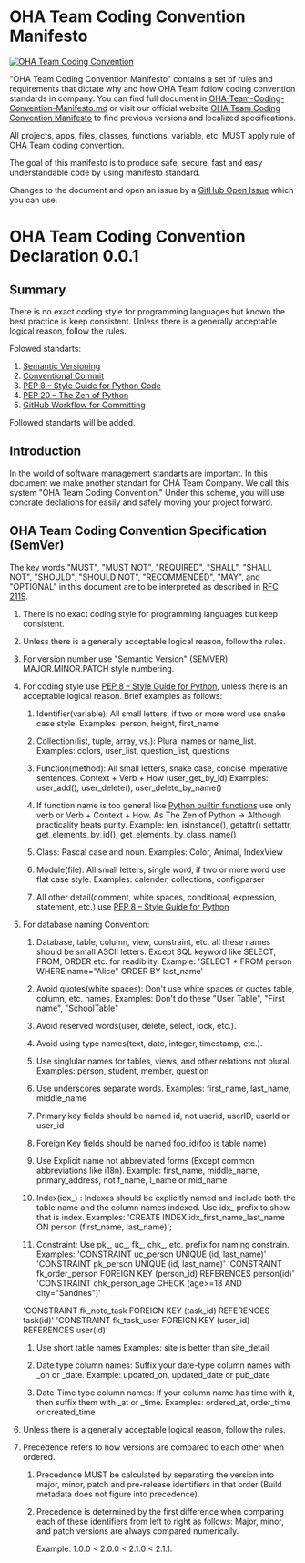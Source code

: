 # OHA Team Coding Convention Manifesto

[![OHA Team Coding Convention](https://img.shields.io/badge/OHA%20Team%20Coding%20Convention-0.1.0-green)](https://github.com/oha-organization/OHA-Team-Coding-Convention-Manifesto/)

"OHA Team Coding Convention Manifesto" contains a set of rules and requirements that dictate why and how OHA Team follow coding convention standards in company. You can find full document in [OHA-Team-Coding-Convention-Manifesto.md](./README.md) or visit our official website [OHA Team Coding Convention Manifesto](https://ohateam.org/coding-convention-manifesto.com) to find previous versions and localized specifications.

All projects, apps, files, classes, functions, variable, etc. MUST apply rule of OHA Team coding convention.

The goal of this manifesto is to produce safe, secure, fast and easy understandable code by using manifesto standard. 

Changes to the document and open an issue by a [GitHub Open Issue](https://github.com/oha-organization/OHA-Team-Coding-Convention-Manifesto/issues) which you can use.


OHA Team Coding Convention Declaration 0.0.1
============================================

Summary
-------

There is no exact coding style for programming languages but known the best practice is keep consistent.
Unless there is a generally acceptable logical reason, follow the rules.

Folowed standarts:

1. [Semantic Versioning](https://semver.org/)
1. [Conventional Commit](https://www.conventionalcommits.org/)
1. [PEP 8 – Style Guide for Python Code](https://peps.python.org/pep-0008/)
1. [PEP 20 – The Zen of Python](https://peps.python.org/pep-0020/)
1. [GitHub Workflow for Committing](https://docs.github.com/en/actions/using-workflows)

Followed standarts will be added.

Introduction
------------

In the world of software management standarts are important.
In this document we make another standart for OHA Team Company.
We call this system "OHA Team Coding Convention." Under this scheme,
you will use concrate declations for easily and safely moving your project forward.

OHA Team Coding Convention Specification (SemVer)
-------------------------------------------------

The key words "MUST", "MUST NOT", "REQUIRED", "SHALL", "SHALL NOT", "SHOULD",
"SHOULD NOT", "RECOMMENDED", "MAY", and "OPTIONAL" in this document are to be
interpreted as described in [RFC 2119](https://tools.ietf.org/html/rfc2119).

1. There is no exact coding style for programming languages but keep consistent.

1. Unless there is a generally acceptable logical reason, follow the rules.

1. For version number use "Semantic Version" (SEMVER) MAJOR.MINOR.PATCH style numbering.

1. For coding style use [PEP 8 – Style Guide for Python](https://peps.python.org/pep-0008/),
unless there is an acceptable logical reason. Brief examples as follows:

      1. Identifier(variable): All small letters, if two or more word use snake case style.
      Examples: person, height, first_name

      1. Collection(list, tuple, array, vs.): Plural names or name_list.
      Examples: colors, user_list, question_list, questions

      1. Function(method): All small letters, snake case, concise imperative sentences.
      Context + Verb + How (user_get_by_id)
      Examples: user_add(), user_delete(), user_delete_by_name()
      
      1. If function name is too general like [Python builtin functions](https://docs.python.org/3/library/functions.html)
      use only verb or Verb + Context + How. As The Zen of Python -> Although practicality beats purity.
      Example: len, isinstance(), getattr() settattr, get_elements_by_id(), get_elements_by_class_name()
      
      1. Class: Pascal case and noun.
      Examples: Color, Animal, IndexView
      
      1. Module(file): All small letters, single word, if two or more word use flat case style.
      Examples: calender, collections, configparser
      
      1. All other detail(comment, white spaces, conditional, expression, statement, etc.) use
      [PEP 8 – Style Guide for Python](https://peps.python.org/pep-0008/)


1. For database naming Convention:

      1. Database, table, column, view, constraint, etc. all these names should be small ASCII letters.
      Except SQL keyword like SELECT, FROM, ORDER etc. for readiblity.
      Example: 'SELECT * FROM person WHERE name="Alice" ORDER BY last_name'
      
      1. Avoid quotes(white spaces): Don't use white spaces or quotes table, column, etc. names.
      Examples: Don't do these "User Table", "First name", "SchoolTable"
      
      1. Avoid reserved words(user, delete, select, lock, etc.).
      
      1. Avoid using type names(text, date, integer, timestamp, etc.).

      1. Use singlular names for tables, views, and other relations not plural.
      Examples: person, student, member, question

      1. Use underscores separate words.
      Examples: first_name, last_name, middle_name
      
      1. Primary key fields should be named id, not userid, userID, userId or user_id
      
      1. Foreign Key fields should be named foo_id(foo is table name)

      1. Use Explicit name not abbreviated forms (Except common abbreviations like i18n).
      Example: first_name, middle_name, primary_address, not f_name, l_name or mid_name
      
      1. Index(idx_) : Indexes should be explicitly named and include both the table name and the column names indexed.
      Use idx_ prefix to show that is index.
      Examples: 'CREATE INDEX idx_first_name_last_name ON person (first_name, last_name)';
      
      1. Constraint: Use pk_, uc_, fk_, chk_, etc. prefix for naming constrain.
      Examples: 
      'CONSTRAINT uc_person UNIQUE (id, last_name)'
      'CONSTRAINT pk_person UNIQUE (id, last_name)'
      'CONSTRAINT fk_order_person FOREIGN KEY (person_id) REFERENCES person(id)'
      'CONSTRAINT chk_person_age CHECK (age>=18 AND city="Sandnes")'
      
      'CONSTRAINT fk_note_task FOREIGN KEY (task_id) REFERENCES task(id)'
      'CONSTRAINT fk_task_user FOREIGN KEY (user_id) REFERENCES user(id)'
      
      1. Use short table names
      Examples: site is better than site_detail
      
      1. Date type column names: Suffix your date-type column names with _on or _date.
      Example: updated_on, updated_date or pub_date
      
      1. Date-Time type column names: If your column name has time with it, then suffix them with _at or _time.
      Examples: ordered_at, order_time or created_time

1. Unless there is a generally acceptable logical reason, follow the rules.

1. Precedence refers to how versions are compared to each other when ordered.

   1. Precedence MUST be calculated by separating the version into major,
      minor, patch and pre-release identifiers in that order (Build metadata
      does not figure into precedence).

   1. Precedence is determined by the first difference when comparing each of
      these identifiers from left to right as follows: Major, minor, and patch
      versions are always compared numerically.

      Example: 1.0.0 < 2.0.0 < 2.1.0 < 2.1.1.
